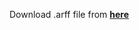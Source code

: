 Download .arff file from
[**here**](https://www.openml.org/search?type=data&sort=run&id=554&status=active)
